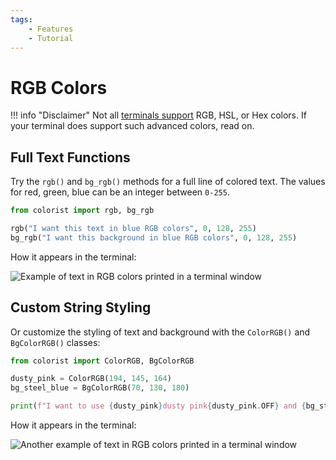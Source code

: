```yaml
---
tags:
    - Features
    - Tutorial
---
```


# RGB Colors
!!! info "Disclaimer"
    Not all [terminals support](../user-guide/terminal-support.md) RGB, HSL, or Hex colors. If your terminal does support such advanced colors, read on.

## Full Text Functions
Try the `rgb()` and `bg_rgb()` methods for a full line of colored text. The values for red, green, blue can be an integer between `0-255`.

```python
from colorist import rgb, bg_rgb

rgb("I want this text in blue RGB colors", 0, 128, 255)
bg_rgb("I want this background in blue RGB colors", 0, 128, 255)
```

How it appears in the terminal:

![Example of text in RGB colors printed in a terminal window](../assets/images/examples/rgb_full_text.png)

## Custom String Styling
Or customize the styling of text and background with the `ColorRGB()` and `BgColorRGB()` classes:

```python
from colorist import ColorRGB, BgColorRGB

dusty_pink = ColorRGB(194, 145, 164)
bg_steel_blue = BgColorRGB(70, 130, 180)

print(f"I want to use {dusty_pink}dusty pink{dusty_pink.OFF} and {bg_steel_blue}steel blue{bg_steel_blue.OFF} colors inside this paragraph")
```

How it appears in the terminal:

![Another example of text in RGB colors printed in a terminal window](../assets/images/examples/rgb_custom_text.png)
